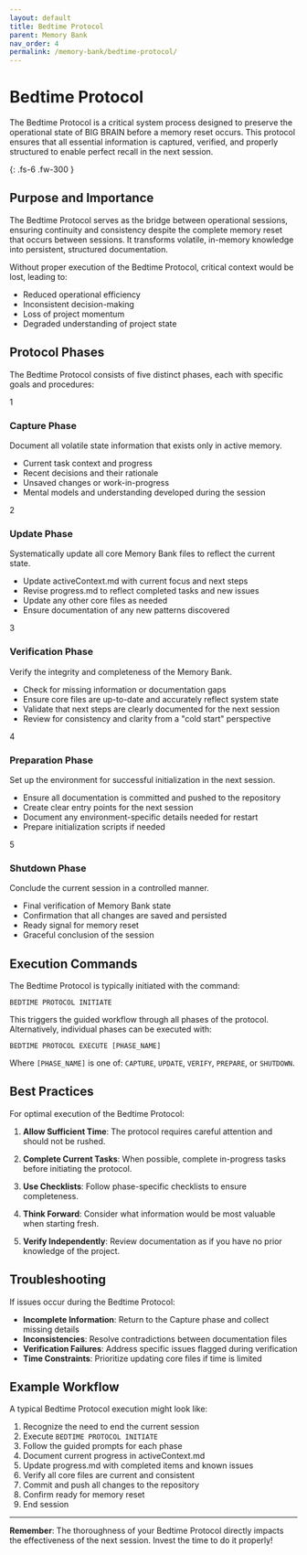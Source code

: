 ```yaml
---
layout: default
title: Bedtime Protocol
parent: Memory Bank
nav_order: 4
permalink: /memory-bank/bedtime-protocol/
---
```


# Bedtime Protocol

The Bedtime Protocol is a critical system process designed to preserve the
operational state of BIG BRAIN before a memory reset occurs. This protocol
ensures that all essential information is captured, verified, and properly
structured to enable perfect recall in the next session.

{: .fs-6 .fw-300 }

## Purpose and Importance

The Bedtime Protocol serves as the bridge between operational sessions, ensuring
continuity and consistency despite the complete memory reset that occurs between
sessions. It transforms volatile, in-memory knowledge into persistent,
structured documentation.

Without proper execution of the Bedtime Protocol, critical context would be
lost, leading to:

- Reduced operational efficiency
- Inconsistent decision-making
- Loss of project momentum
- Degraded understanding of project state

## Protocol Phases

The Bedtime Protocol consists of five distinct phases, each with specific goals
and procedures:

<div class="protocol-phases">
  <div class="phase">
    <div class="phase-number">1</div>
    <div class="phase-content">
      <h3>Capture Phase</h3>
      <p>Document all volatile state information that exists only in active memory.</p>
      <ul>
        <li>Current task context and progress</li>
        <li>Recent decisions and their rationale</li>
        <li>Unsaved changes or work-in-progress</li>
        <li>Mental models and understanding developed during the session</li>
      </ul>
    </div>
  </div>

  <div class="phase">
    <div class="phase-number">2</div>
    <div class="phase-content">
      <h3>Update Phase</h3>
      <p>Systematically update all core Memory Bank files to reflect the current state.</p>
      <ul>
        <li>Update activeContext.md with current focus and next steps</li>
        <li>Revise progress.md to reflect completed tasks and new issues</li>
        <li>Update any other core files as needed</li>
        <li>Ensure documentation of any new patterns discovered</li>
      </ul>
    </div>
  </div>

  <div class="phase">
    <div class="phase-number">3</div>
    <div class="phase-content">
      <h3>Verification Phase</h3>
      <p>Verify the integrity and completeness of the Memory Bank.</p>
      <ul>
        <li>Check for missing information or documentation gaps</li>
        <li>Ensure core files are up-to-date and accurately reflect system state</li>
        <li>Validate that next steps are clearly documented for the next session</li>
        <li>Review for consistency and clarity from a "cold start" perspective</li>
      </ul>
    </div>
  </div>

  <div class="phase">
    <div class="phase-number">4</div>
    <div class="phase-content">
      <h3>Preparation Phase</h3>
      <p>Set up the environment for successful initialization in the next session.</p>
      <ul>
        <li>Ensure all documentation is committed and pushed to the repository</li>
        <li>Create clear entry points for the next session</li>
        <li>Document any environment-specific details needed for restart</li>
        <li>Prepare initialization scripts if needed</li>
      </ul>
    </div>
  </div>

  <div class="phase">
    <div class="phase-number">5</div>
    <div class="phase-content">
      <h3>Shutdown Phase</h3>
      <p>Conclude the current session in a controlled manner.</p>
      <ul>
        <li>Final verification of Memory Bank state</li>
        <li>Confirmation that all changes are saved and persisted</li>
        <li>Ready signal for memory reset</li>
        <li>Graceful conclusion of the session</li>
      </ul>
    </div>
  </div>
</div>

## Execution Commands

The Bedtime Protocol is typically initiated with the command:

```shell
BEDTIME PROTOCOL INITIATE
```

This triggers the guided workflow through all phases of the protocol.
Alternatively, individual phases can be executed with:

```shell
BEDTIME PROTOCOL EXECUTE [PHASE_NAME]
```

Where `[PHASE_NAME]` is one of: `CAPTURE`, `UPDATE`, `VERIFY`, `PREPARE`, or
`SHUTDOWN`.

## Best Practices

For optimal execution of the Bedtime Protocol:

1. **Allow Sufficient Time**: The protocol requires careful attention and should
   not be rushed.

2. **Complete Current Tasks**: When possible, complete in-progress tasks before
   initiating the protocol.

3. **Use Checklists**: Follow phase-specific checklists to ensure completeness.

4. **Think Forward**: Consider what information would be most valuable when
   starting fresh.

5. **Verify Independently**: Review documentation as if you have no prior
   knowledge of the project.

## Troubleshooting

If issues occur during the Bedtime Protocol:

- **Incomplete Information**: Return to the Capture phase and collect missing
  details
- **Inconsistencies**: Resolve contradictions between documentation files
- **Verification Failures**: Address specific issues flagged during verification
- **Time Constraints**: Prioritize updating core files if time is limited

## Example Workflow

A typical Bedtime Protocol execution might look like:

1. Recognize the need to end the current session
2. Execute `BEDTIME PROTOCOL INITIATE`
3. Follow the guided prompts for each phase
4. Document current progress in activeContext.md
5. Update progress.md with completed items and known issues
6. Verify all core files are current and consistent
7. Commit and push all changes to the repository
8. Confirm ready for memory reset
9. End session

---

**Remember**: The thoroughness of your Bedtime Protocol directly impacts the
effectiveness of the next session. Invest the time to do it properly!
